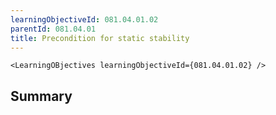 ```yaml
---
learningObjectiveId: 081.04.01.02
parentId: 081.04.01
title: Precondition for static stability
---
```


```tsx eval
<LearningOBjectives learningObjectiveId={081.04.01.02} />
```

## Summary
